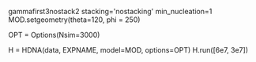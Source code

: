gammafirst3nostack2
stacking='nostacking'
min_nucleation=1
MOD.setgeometry(theta=120, phi = 250)

OPT = Options(Nsim=3000)

H = HDNA(data, EXPNAME, model=MOD, options=OPT)
H.run([6e7, 3e7])

>>>>>>>>>>>>>>>>>>>>>>>>>>>>>>>>>>>>>>>>>>>>>>>>>>>>>>>>>>>>>>